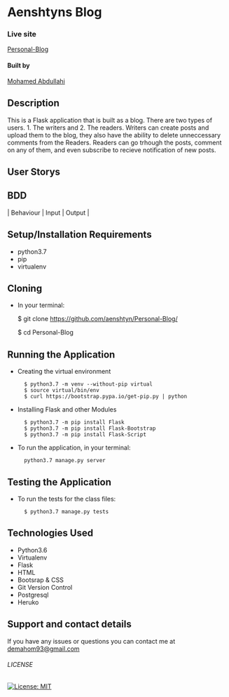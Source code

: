 # Aenshtyns Blog

### Live site

[Personal-Blog](https://aenshtyns-blog.herokuapp.com/)


#### Built by

[Mohamed Abdullahi](https://github.com/aenshtyn)

## Description

This is a Flask application that is built as a blog. There are two types of users. 1. The writers and 2. The readers. Writers can create posts and upload them to the blog, they also have the ability to delete unneccessary comments from the Readers. Readers can go trhough the posts, comment on any of them, and even subscribe to recieve notification of new posts.

## User Storys


## BDD
| Behaviour | Input | Output |

## Setup/Installation Requirements

* python3.7
* pip
* virtualenv

## Cloning
* In your terminal:

  $ git clone https://github.com/aenshtyn/Personal-Blog/

  $ cd Personal-Blog

## Running the Application
* Creating the virtual environment

        $ python3.7 -m venv --without-pip virtual
        $ source virtual/bin/env
        $ curl https://bootstrap.pypa.io/get-pip.py | python

* Installing Flask and other Modules

        $ python3.7 -m pip install Flask
        $ python3.7 -m pip install Flask-Bootstrap
        $ python3.7 -m pip install Flask-Script

* To run the application, in your terminal:

        python3.7 manage.py server

## Testing the Application

* To run the tests for the class files:

        $ python3.7 manage.py tests

## Technologies Used

* Python3.6
* Virtualenv
* Flask
* HTML
* Bootsrap & CSS
* Git Version Control
* Postgresql
* Heruko

## Support and contact details

If you have any issues or questions you can contact me at demahom93@gmail.com

###### LICENSE

[![License: MIT](https://img.shields.io/badge/License-MIT-yellow.svg)](https://opensource.org/licenses/MIT)
